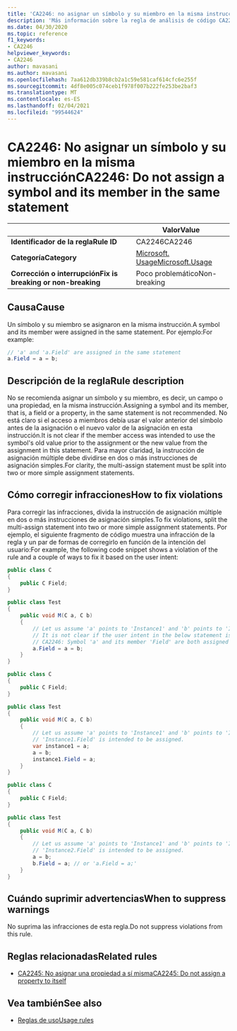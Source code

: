 ```yaml
---
title: 'CA2246: no asignar un símbolo y su miembro en la misma instrucción (análisis de código)'
description: 'Más información sobre la regla de análisis de código CA2246: no asignar un símbolo y su miembro en la misma instrucción'
ms.date: 04/30/2020
ms.topic: reference
f1_keywords:
- CA2246
helpviewer_keywords:
- CA2246
author: mavasani
ms.author: mavasani
ms.openlocfilehash: 7aa612db339b8cb2a1c59e581caf614cfc6e255f
ms.sourcegitcommit: 4df8e005c074ceb1f978f007b222fe253be2baf3
ms.translationtype: MT
ms.contentlocale: es-ES
ms.lasthandoff: 02/04/2021
ms.locfileid: "99544624"
---
```

# <a name="ca2246-do-not-assign-a-symbol-and-its-member-in-the-same-statement"></a><span data-ttu-id="6e2b4-103">CA2246: No asignar un símbolo y su miembro en la misma instrucción</span><span class="sxs-lookup"><span data-stu-id="6e2b4-103">CA2246: Do not assign a symbol and its member in the same statement</span></span>

| | <span data-ttu-id="6e2b4-104">Valor</span><span class="sxs-lookup"><span data-stu-id="6e2b4-104">Value</span></span> |
|-|-|
| <span data-ttu-id="6e2b4-105">**Identificador de la regla**</span><span class="sxs-lookup"><span data-stu-id="6e2b4-105">**Rule ID**</span></span> |<span data-ttu-id="6e2b4-106">CA2246</span><span class="sxs-lookup"><span data-stu-id="6e2b4-106">CA2246</span></span>|
| <span data-ttu-id="6e2b4-107">**Categoría**</span><span class="sxs-lookup"><span data-stu-id="6e2b4-107">**Category**</span></span> |[<span data-ttu-id="6e2b4-108">Microsoft. Usage</span><span class="sxs-lookup"><span data-stu-id="6e2b4-108">Microsoft.Usage</span></span>](usage-warnings.md)|
| <span data-ttu-id="6e2b4-109">**Corrección o interrupción**</span><span class="sxs-lookup"><span data-stu-id="6e2b4-109">**Fix is breaking or non-breaking**</span></span> |<span data-ttu-id="6e2b4-110">Poco problemático</span><span class="sxs-lookup"><span data-stu-id="6e2b4-110">Non-breaking</span></span>|

## <a name="cause"></a><span data-ttu-id="6e2b4-111">Causa</span><span class="sxs-lookup"><span data-stu-id="6e2b4-111">Cause</span></span>

<span data-ttu-id="6e2b4-112">Un símbolo y su miembro se asignaron en la misma instrucción.</span><span class="sxs-lookup"><span data-stu-id="6e2b4-112">A symbol and its member were assigned in the same statement.</span></span> <span data-ttu-id="6e2b4-113">Por ejemplo:</span><span class="sxs-lookup"><span data-stu-id="6e2b4-113">For example:</span></span>

```csharp
// 'a' and 'a.Field' are assigned in the same statement
a.Field = a = b;
```

## <a name="rule-description"></a><span data-ttu-id="6e2b4-114">Descripción de la regla</span><span class="sxs-lookup"><span data-stu-id="6e2b4-114">Rule description</span></span>

<span data-ttu-id="6e2b4-115">No se recomienda asignar un símbolo y su miembro, es decir, un campo o una propiedad, en la misma instrucción.</span><span class="sxs-lookup"><span data-stu-id="6e2b4-115">Assigning a symbol and its member, that is, a field or a property, in the same statement is not recommended.</span></span> <span data-ttu-id="6e2b4-116">No está claro si el acceso a miembros debía usar el valor anterior del símbolo antes de la asignación o el nuevo valor de la asignación en esta instrucción.</span><span class="sxs-lookup"><span data-stu-id="6e2b4-116">It is not clear if the member access was intended to use the symbol's old value prior to the assignment or the new value from the assignment in this statement.</span></span> <span data-ttu-id="6e2b4-117">Para mayor claridad, la instrucción de asignación múltiple debe dividirse en dos o más instrucciones de asignación simples.</span><span class="sxs-lookup"><span data-stu-id="6e2b4-117">For clarity, the multi-assign statement must be split into two or more simple assignment statements.</span></span>

## <a name="how-to-fix-violations"></a><span data-ttu-id="6e2b4-118">Cómo corregir infracciones</span><span class="sxs-lookup"><span data-stu-id="6e2b4-118">How to fix violations</span></span>

<span data-ttu-id="6e2b4-119">Para corregir las infracciones, divida la instrucción de asignación múltiple en dos o más instrucciones de asignación simples.</span><span class="sxs-lookup"><span data-stu-id="6e2b4-119">To fix violations, split the multi-assign statement into two or more simple assignment statements.</span></span> <span data-ttu-id="6e2b4-120">Por ejemplo, el siguiente fragmento de código muestra una infracción de la regla y un par de formas de corregirlo en función de la intención del usuario:</span><span class="sxs-lookup"><span data-stu-id="6e2b4-120">For example, the following code snippet shows a violation of the rule and a couple of ways to fix it based on the user intent:</span></span>

```csharp
public class C
{
    public C Field;
}

public class Test
{
    public void M(C a, C b)
    {
        // Let us assume 'a' points to 'Instance1' and 'b' points to 'Instance2' at the start of the method.
        // It is not clear if the user intent in the below statement is to assign to 'Instance1.Field' or 'Instance2.Field'.
        // CA2246: Symbol 'a' and its member 'Field' are both assigned in the same statement. You are at risk of assigning the member of an unintended object.
        a.Field = a = b;
    }
}
```

```csharp
public class C
{
    public C Field;
}

public class Test
{
    public void M(C a, C b)
    {
        // Let us assume 'a' points to 'Instance1' and 'b' points to 'Instance2' at the start of the method.
        // 'Instance1.Field' is intended to be assigned.
        var instance1 = a;
        a = b;
        instance1.Field = a;
    }
}
```

```csharp
public class C
{
    public C Field;
}

public class Test
{
    public void M(C a, C b)
    {
        // Let us assume 'a' points to 'Instance1' and 'b' points to 'Instance2' at the start of the method.
        // 'Instance2.Field' is intended to be assigned.
        a = b;
        b.Field = a; // or 'a.Field = a;'
    }
}
```

## <a name="when-to-suppress-warnings"></a><span data-ttu-id="6e2b4-121">Cuándo suprimir advertencias</span><span class="sxs-lookup"><span data-stu-id="6e2b4-121">When to suppress warnings</span></span>

<span data-ttu-id="6e2b4-122">No suprima las infracciones de esta regla.</span><span class="sxs-lookup"><span data-stu-id="6e2b4-122">Do not suppress violations from this rule.</span></span>

## <a name="related-rules"></a><span data-ttu-id="6e2b4-123">Reglas relacionadas</span><span class="sxs-lookup"><span data-stu-id="6e2b4-123">Related rules</span></span>

- [<span data-ttu-id="6e2b4-124">CA2245: No asignar una propiedad a sí misma</span><span class="sxs-lookup"><span data-stu-id="6e2b4-124">CA2245: Do not assign a property to itself</span></span>](ca2245.md)

## <a name="see-also"></a><span data-ttu-id="6e2b4-125">Vea también</span><span class="sxs-lookup"><span data-stu-id="6e2b4-125">See also</span></span>

- [<span data-ttu-id="6e2b4-126">Reglas de uso</span><span class="sxs-lookup"><span data-stu-id="6e2b4-126">Usage rules</span></span>](usage-warnings.md)
